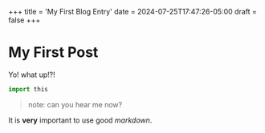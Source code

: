 +++
title = 'My First Blog Entry'
date = 2024-07-25T17:47:26-05:00
draft = false
+++
# My First Post
Yo! what up!?!

```python
import this
```

> note: can you hear me now?

It is **very** important to use good _markdown_.
